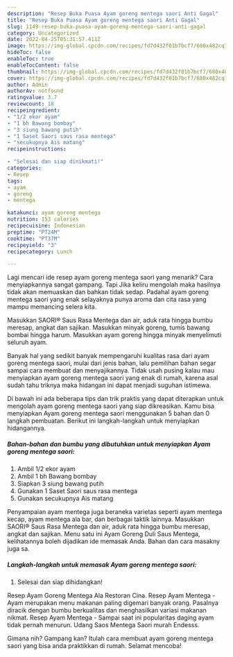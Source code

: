 ```yaml
---
description: "Resep Buka Puasa Ayam goreng mentega saori Anti Gagal"
title: "Resep Buka Puasa Ayam goreng mentega saori Anti Gagal"
slug: 1149-resep-buka-puasa-ayam-goreng-mentega-saori-anti-gagal
category: Uncategorized
date: 2022-04-25T05:31:57.411Z
image: https://img-global.cpcdn.com/recipes/fd7d432f01b7bcf7/680x482cq70/ayam-goreng-mentega-saori-foto-resep-utama.jpg
hideToc: false
enableToc: true
enableTocContent: false
thumbnail: https://img-global.cpcdn.com/recipes/fd7d432f01b7bcf7/680x482cq70/ayam-goreng-mentega-saori-foto-resep-utama.jpg
cover: https://img-global.cpcdn.com/recipes/fd7d432f01b7bcf7/680x482cq70/ayam-goreng-mentega-saori-foto-resep-utama.jpg
author: Admin
authorAv: notfound
ratingvalue: 3.7
reviewcount: 18
recipeingredient:
- "1/2 ekor ayam"
- "1 bh Bawang bombay"
- "3 siung bawang putih"
- "1 Saset Saori saus rasa mentega"
- "secukupnya Ais matang"
recipeinstructions:

- "Selesai dan siap dinikmati!"
categories:
- Resep
tags:
- ayam
- goreng
- mentega

katakunci: ayam goreng mentega 
nutrition: 153 calories
recipecuisine: Indonesian
preptime: "PT24M"
cooktime: "PT37M"
recipeyield: "3"
recipecategory: Lunch

---
```



Lagi mencari ide resep ayam goreng mentega saori yang menarik? Cara menyiapkannya sangat gampang. Tapi Jika keliru mengolah maka hasilnya tidak akan memuaskan dan bahkan tidak sedap. Padahal ayam goreng mentega saori yang enak selayaknya punya aroma dan cita rasa yang mampu memancing selera kita.


Masukkan SAORI® Saus Rasa Mentega dan air, aduk rata hingga bumbu meresap, angkat dan sajikan. Masukkan minyak goreng, tumis bawang bombai hingga harum. Masukkan ayam goreng hingga minyak menyelimuti seluruh ayam.

Banyak hal yang sedikit banyak mempengaruhi kualitas rasa dari ayam goreng mentega saori, mulai dari jenis bahan, lalu pemilihan bahan segar sampai cara membuat dan menyajikannya. Tidak usah pusing kalau mau menyiapkan ayam goreng mentega saori yang enak di rumah, karena asal sudah tahu triknya maka hidangan ini dapat menjadi suguhan istimewa.


Di bawah ini ada beberapa tips dan trik praktis yang dapat diterapkan untuk mengolah ayam goreng mentega saori yang siap dikreasikan. Kamu bisa menyiapkan Ayam goreng mentega saori menggunakan 5 bahan dan 0 langkah pembuatan. Berikut ini langkah-langkah untuk menyiapkan hidangannya.

<!--inarticleads1-->

##### Bahan-bahan dan bumbu yang dibutuhkan untuk menyiapkan Ayam goreng mentega saori:

1. Ambil 1/2 ekor ayam
1. Ambil 1 bh Bawang bombay
1. Siapkan 3 siung bawang putih
1. Gunakan 1 Saset Saori saus rasa mentega
1. Gunakan secukupnya Ais matang


Penyampaian ayam mentega juga beraneka varietas seperti ayam mentega kecap, ayam mentega ala bar, dan berbagai taktik lainnya. Masukkan SAORI® Saus Rasa Mentega dan air, aduk rata hingga bumbu meresap, angkat dan sajikan. Menu satu ini Ayam Goreng Duli Saus Mentega, kelihatannya boleh dijadikan ide memasak Anda. Bahan dan cara masakny juga sa. 

<!--inarticleads2-->

##### Langkah-langkah untuk memasak Ayam goreng mentega saori:


1. Selesai dan siap dihidangkan!

Resep Ayam Goreng Mentega Ala Restoran Cina. Resep Ayam Mentega - Ayam merupakan menu makanan paling digemari banyak orang. Pasalnya diracik dengan bumbu berkualitas dan menghasilkan variasi makanan nikmat. Resep Ayam Mentega - Sampai saat ini popularitas daging ayam tidak pernah menurun. Udang Saos Mentega Saori murah Endesss. 

Gimana nih? Gampang kan? Itulah cara membuat ayam goreng mentega saori yang bisa anda praktikkan di rumah. Selamat mencoba!
